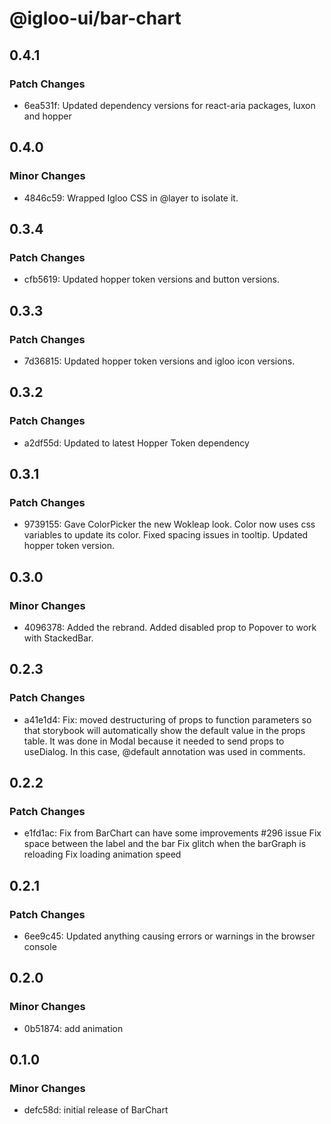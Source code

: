 # @igloo-ui/bar-chart

## 0.4.1

### Patch Changes

- 6ea531f: Updated dependency versions for react-aria packages, luxon and hopper

## 0.4.0

### Minor Changes

- 4846c59: Wrapped Igloo CSS in @layer to isolate it.

## 0.3.4

### Patch Changes

- cfb5619: Updated hopper token versions and button versions.

## 0.3.3

### Patch Changes

- 7d36815: Updated hopper token versions and igloo icon versions.

## 0.3.2

### Patch Changes

- a2df55d: Updated to latest Hopper Token dependency

## 0.3.1

### Patch Changes

- 9739155: Gave ColorPicker the new Wokleap look. Color now uses css variables to update its color. Fixed spacing issues in tooltip. Updated hopper token version.

## 0.3.0

### Minor Changes

- 4096378: Added the rebrand. Added disabled prop to Popover to work with StackedBar.

## 0.2.3

### Patch Changes

- a41e1d4: Fix: moved destructuring of props to function parameters so that storybook will automatically show the default value in the props table. It was done in Modal because it needed to send props to useDialog. In this case, @default annotation was used in comments.

## 0.2.2

### Patch Changes

- e1fd1ac: Fix from BarChart can have some improvements #296 issue
  Fix space between the label and the bar
  Fix glitch when the barGraph is reloading
  Fix loading animation speed

## 0.2.1

### Patch Changes

- 6ee9c45: Updated anything causing errors or warnings in the browser console

## 0.2.0

### Minor Changes

- 0b51874: add animation

## 0.1.0

### Minor Changes

- defc58d: initial release of BarChart
